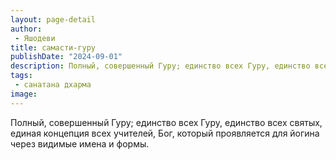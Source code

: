```yaml
---
layout: page-detail
author:
 - Яшодеви
title: самасти-гуру
publishDate: "2024-09-01"
description: Полный, совершенный Гуру; единство всех Гуру, единство всех святых, единая концепция всех учителей, Бог, который проявляется для йогина через видимые имена и формы.
tags:
 - санатана дхарма
image: 
---
```


Полный, совершенный Гуру; единство всех Гуру, единство всех святых, единая концепция всех учителей, Бог, который проявляется для йогина через видимые имена и формы.


